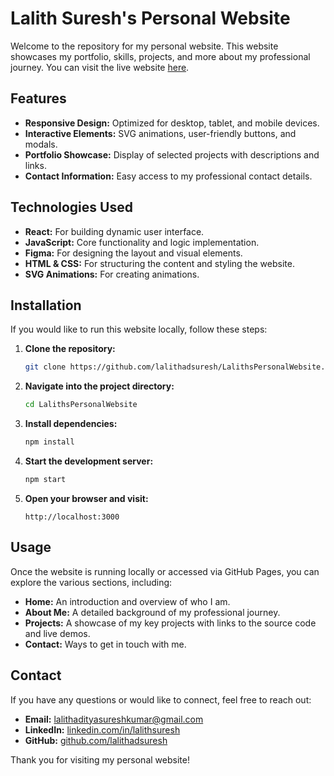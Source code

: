 # Lalith Suresh's Personal Website

Welcome to the repository for my personal website. This website showcases my portfolio, skills, projects, and more about my professional journey. You can visit the live website [here](https://lalithadsuresh.github.io/LalithsPersonalWebsite/).


## Features

- **Responsive Design:** Optimized for desktop, tablet, and mobile devices.
- **Interactive Elements:** SVG animations, user-friendly buttons, and modals.
- **Portfolio Showcase:** Display of selected projects with descriptions and links.
- **Contact Information:** Easy access to my professional contact details.

## Technologies Used

- **React:** For building dynamic user interface.
- **JavaScript:** Core functionality and logic implementation. 
- **Figma:** For designing the layout and visual elements.
- **HTML & CSS:** For structuring the content and styling the website.
- **SVG Animations:** For creating animations.

## Installation

If you would like to run this website locally, follow these steps:

1. **Clone the repository:**
    ```bash
    git clone https://github.com/lalithadsuresh/LalithsPersonalWebsite.git
    ```
2. **Navigate into the project directory:**
    ```bash
    cd LalithsPersonalWebsite
    ```
3. **Install dependencies:**
    ```bash
    npm install
    ```
4. **Start the development server:**
    ```bash
    npm start
    ```
5. **Open your browser and visit:**
    ```
    http://localhost:3000
    ```

## Usage

Once the website is running locally or accessed via GitHub Pages, you can explore the various sections, including:

- **Home:** An introduction and overview of who I am.
- **About Me:** A detailed background of my professional journey.
- **Projects:** A showcase of my key projects with links to the source code and live demos.
- **Contact:** Ways to get in touch with me.

## Contact

If you have any questions or would like to connect, feel free to reach out:

- **Email:** [lalithadityasureshkumar@gmail.com](mailto:lalithadityasureshkumar@gmail.com)
- **LinkedIn:** [linkedin.com/in/lalithsuresh](https://www.linkedin.com/in/lalithsuresh/)
- **GitHub:** [github.com/lalithadsuresh](https://github.com/lalithadsuresh)

Thank you for visiting my personal website!
